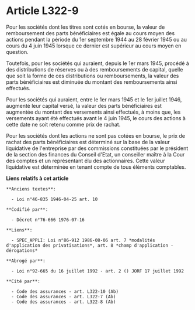 # Article L322-9

Pour les sociétés dont les titres sont cotés en bourse, la valeur de remboursement des parts bénéficiaires est égale au cours
moyen des actions pendant la période du 1er septembre 1944 au 28 février 1945 ou au cours du 4 juin 1945 lorsque ce dernier
est supérieur au cours moyen en question.

Toutefois, pour les sociétés qui auraient, depuis le 1er mars 1945, procédé à des distributions de réserves ou à des
remboursements de capital, quelle que soit la forme de ces distributions ou remboursements, la valeur des parts bénéficiaires
est diminuée du montant des remboursements ainsi effectués.

Pour les sociétés qui auraient, entre le 1er mars 1945 et le 1er juillet 1946, augmenté leur capital versé, la valeur des
parts bénéficiaires est augmentée du montant des versements ainsi effectués, à moins que, les versements ayant été effectués
avant le 4 juin 1945, le cours des actions à cette date ne soit retenu comme prix de rachat.

Pour les sociétés dont les actions ne sont pas cotées en bourse, le prix de rachat des parts bénéficiaires est déterminé sur
la base de la valeur liquidative de l'entreprise par des commissions constituées par le président de la section des finances
du Conseil d'Etat, un conseiller maître à la Cour des comptes et un représentant élu des actionnaires. Cette valeur
liquidative est déterminée en tenant compte de tous éléments comptables.

**Liens relatifs à cet article**

	**Anciens textes**:

	  - Loi n°46-835 1946-04-25 art. 10

	**Codifié par**:

	  - Décret n°76-666 1976-07-16

	**Liens**:

	  - SPEC_APPLI: Loi n°86-912 1986-08-06 art. 7 *modalités d'application des privatisations*, art. 8 *champ d'application - dérogations*

	**Abrogé par**:

	  - Loi n°92-665 du 16 juillet 1992 - art. 2 () JORF 17 juillet 1992

	**Cité par**:

	  - Code des assurances - art. L322-10 (Ab)
	  - Code des assurances - art. L322-7 (Ab)
	  - Code des assurances - art. L322-8 (Ab)
